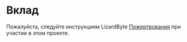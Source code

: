 # Вклад

Пожалуйста, следуйте инструкциям LizardByte
[Пожертвования](https://docs.lizardbyte.dev/latest/developers/contributing.html)
при участии в этом проекте.
